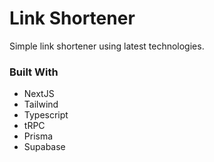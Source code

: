 # Link Shortener

Simple link shortener using latest technologies.

### Built With

- NextJS
- Tailwind
- Typescript
- tRPC
- Prisma
- Supabase
